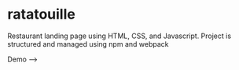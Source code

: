 # ratatouille

Restaurant landing page using HTML, CSS, and Javascript. Project is structured and managed using npm and webpack 

Demo --> 